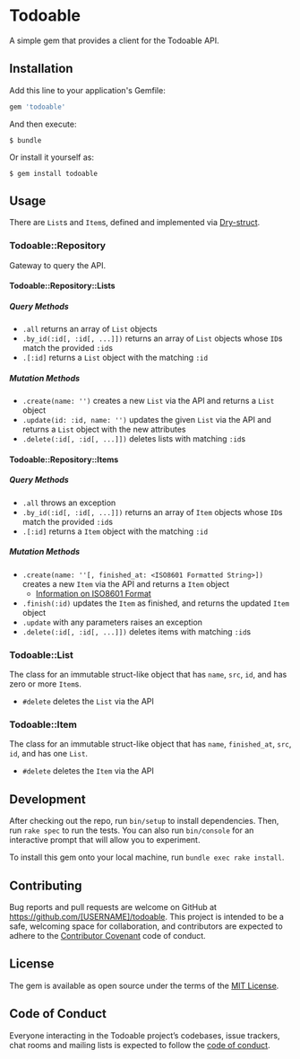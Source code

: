 # Todoable

A simple gem that provides a client for the Todoable API.

## Installation

Add this line to your application's Gemfile:

```ruby
gem 'todoable'
```

And then execute:

    $ bundle

Or install it yourself as:

    $ gem install todoable

## Usage

There are `List`s and `Item`s, defined and implemented via [Dry-struct](https://dry-rb.org/gems/dry-struct/).

### Todoable::Repository

Gateway to query the API.

#### Todoable::Repository::Lists

##### Query Methods

- `.all` returns an array of `List` objects
- `.by_id(:id[, :id[, ...]])` returns an array of `List` objects whose `ID`s match the provided `:id`s
- `.[:id]` returns a `List` object with the matching `:id`

##### Mutation Methods

- `.create(name: '')` creates a new `List` via the API and returns a `List` object
- `.update(id: :id, name: '')` updates the given `List` via the API and returns a `List` object with the new attributes
- `.delete(:id[, :id[, ...]])` deletes lists with matching `:id`s

#### Todoable::Repository::Items

##### Query Methods

- `.all` throws an exception
- `.by_id(:id[, :id[, ...]])` returns an array of `Item` objects whose `ID`s match the provided `:id`s
- `.[:id]` returns a `Item` object with the matching `:id`

##### Mutation Methods

- `.create(name: ''[, finished_at: <ISO8601 Formatted String>])` creates a new `Item` via the API and returns a `Item` object
  - [Information on ISO8601 Format](https://en.wikipedia.org/wiki/ISO_8601)
- `.finish(:id)` updates the `Item` as finished, and returns the updated `Item` object
- `.update` with any parameters raises an exception
- `.delete(:id[, :id[, ...]])` deletes items with matching `:id`s

### Todoable::List

The class for an immutable struct-like object that has `name`, `src`, `id`, and has zero or more `Item`s.

- `#delete` deletes the `List` via the API

### Todoable::Item

The class for an immutable struct-like object that has `name`, `finished_at`, `src`, `id`, and has one `List`.

- `#delete` deletes the `Item` via the API

## Development

After checking out the repo, run `bin/setup` to install dependencies. Then, run `rake spec` to run the tests. You can also run `bin/console` for an interactive prompt that will allow you to experiment.

To install this gem onto your local machine, run `bundle exec rake install`.

## Contributing

Bug reports and pull requests are welcome on GitHub at https://github.com/[USERNAME]/todoable. This project is intended to be a safe, welcoming space for collaboration, and contributors are expected to adhere to the [Contributor Covenant](http://contributor-covenant.org) code of conduct.

## License

The gem is available as open source under the terms of the [MIT License](https://opensource.org/licenses/MIT).

## Code of Conduct

Everyone interacting in the Todoable project’s codebases, issue trackers, chat rooms and mailing lists is expected to follow the [code of conduct](https://github.com/[USERNAME]/todoable/blob/master/CODE_OF_CONDUCT.md).
